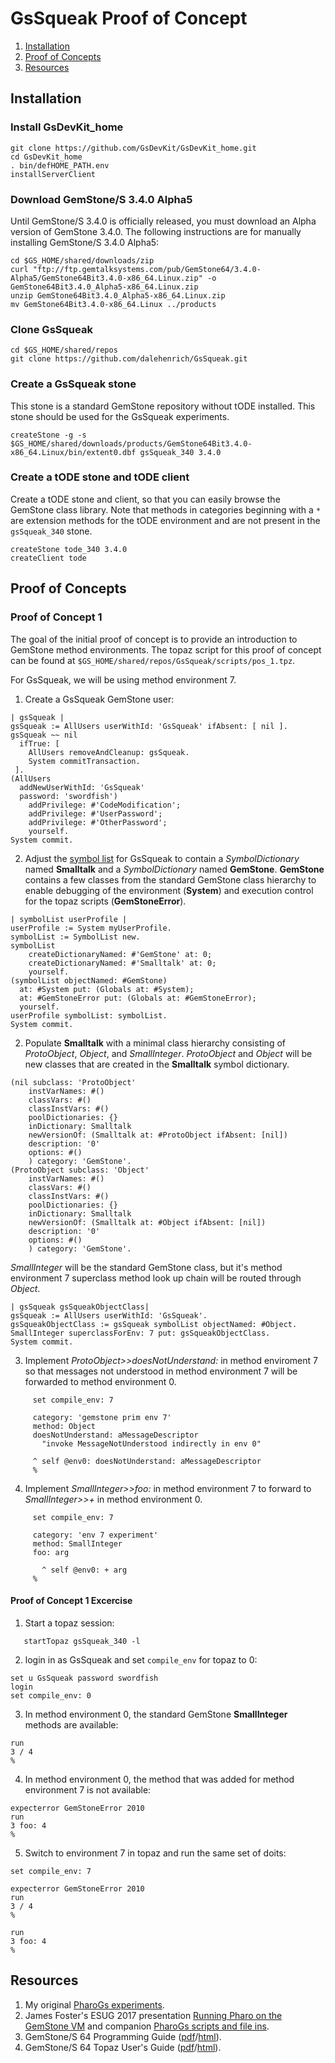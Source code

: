 # GsSqueak Proof of Concept

1. [Installation](#installation)
2. [Proof of Concepts](#proof-of-concepts)
3. [Resources](#resources)

## Installation

### Install GsDevKit_home

```
git clone https://github.com/GsDevKit/GsDevKit_home.git
cd GsDevKit_home
. bin/defHOME_PATH.env
installServerClient
```

### Download GemStone/S 3.4.0 Alpha5

Until GemStone/S 3.4.0 is officially released, you must download an Alpha version of GemStone 3.4.0.
The following instructions are for manually installing GemStone/S 3.4.0 Alpha5:

```
cd $GS_HOME/shared/downloads/zip
curl "ftp://ftp.gemtalksystems.com/pub/GemStone64/3.4.0-Alpha5/GemStone64Bit3.4.0-x86_64.Linux.zip" -o GemStone64Bit3.4.0_Alpha5-x86_64.Linux.zip
unzip GemStone64Bit3.4.0_Alpha5-x86_64.Linux.zip
mv GemStone64Bit3.4.0-x86_64.Linux ../products
```

### Clone GsSqueak 

```
cd $GS_HOME/shared/repos
git clone https://github.com/dalehenrich/GsSqueak.git
```

### Create a GsSqueak stone
This stone is a standard GemStone repository without tODE installed. This stone should be used for the GsSqueak experiments.


```
createStone -g -s $GS_HOME/shared/downloads/products/GemStone64Bit3.4.0-x86_64.Linux/bin/extent0.dbf gsSqueak_340 3.4.0
```

### Create a tODE stone and tODE client
Create a tODE stone and client, so that you can easily browse the GemStone class library. Note that methods in categories beginning with a `*` are extension methods for the tODE environment and are not present in the `gsSqueak_340` stone.

```
createStone tode_340 3.4.0
createClient tode
```

## Proof of Concepts

### Proof of Concept 1

The goal of the initial proof of concept is to provide an introduction to GemStone method environments.
The topaz script for this proof of concept can be found at `$GS_HOME/shared/repos/GsSqueak/scripts/pos_1.tpz`.

For GsSqueak, we will be using method environment 7.

1. Create a GsSqueak GemStone user: 
```Smalltalk
| gsSqueak |
gsSqueak := AllUsers userWithId: 'GsSqueak' ifAbsent: [ nil ].
gsSqueak ~~ nil
  ifTrue: [
    AllUsers removeAndCleanup: gsSqueak.
    System commitTransaction.
 ].
(AllUsers
  addNewUserWithId: 'GsSqueak'
  password: 'swordfish')
    addPrivilege: #'CodeModification';
    addPrivilege: #'UserPassword';
    addPrivilege: #'OtherPassword';
    yourself.
System commit.
```
2. Adjust the [symbol list][6] for GsSqueak to contain a *SymbolDictionary* named **Smalltalk** and a  *SymbolDictionary* named **GemStone**. **GemStone** contains a few classes from the standard GemStone class hierarchy to enable debugging of the environment (**System**) and execution control for the topaz scripts (**GemStoneError**).
```Smalltalk
| symbolList userProfile |
userProfile := System myUserProfile.
symbolList := SymbolList new.
symbolList 
	createDictionaryNamed: #'GemStone' at: 0;
	createDictionaryNamed: #'Smalltalk' at: 0;
	yourself.
(symbolList objectNamed: #GemStone) 
  at: #System put: (Globals at: #System);
  at: #GemStoneError put: (Globals at: #GemStoneError);
  yourself.
userProfile symbolList: symbolList.
System commit.
```
2. Populate **Smalltalk** with a minimal class hierarchy consisting of *ProtoObject*, *Object*, and *SmallInteger*. *ProtoObject* and *Object* will be new classes that are created in the **Smalltalk** symbol dictionary.
```Smalltalk
(nil subclass: 'ProtoObject'
	instVarNames: #()
	classVars: #()
	classInstVars: #()
	poolDictionaries: {}
	inDictionary: Smalltalk
	newVersionOf: (Smalltalk at: #ProtoObject ifAbsent: [nil])
	description: '0'
	options: #()
	) category: 'GemStone'.
(ProtoObject subclass: 'Object'
	instVarNames: #()
	classVars: #()
	classInstVars: #()
	poolDictionaries: {}
	inDictionary: Smalltalk
	newVersionOf: (Smalltalk at: #Object ifAbsent: [nil])
	description: '0'
	options: #()
	) category: 'GemStone'.
```
   *SmallInteger* will be the standard GemStone class, but it's method environment 7 superclass method look up chain will be routed through *Object*.
```Smalltalk
| gsSqueak gsSqueakObjectClass|
gsSqueak := AllUsers userWithId: 'GsSqueak'.
gsSqueakObjectClass := gsSqueak symbolList objectNamed: #Object.
SmallInteger superclassForEnv: 7 put: gsSqueakObjectClass.
System commit.
```
3. Implement *ProtoObject>>doesNotUnderstand:* in method enviroment 7 so that messages not understood in method environment 7 will be forwarded to method environment 0. 
```
     set compile_env: 7

     category: 'gemstone prim env 7'
     method: Object
     doesNotUnderstand: aMessageDescriptor
       "invoke MessageNotUnderstood indirectly in env 0"

     ^ self @env0: doesNotUnderstand: aMessageDescriptor
     %
```
4. Implement *SmallInteger>>foo:* in method environment 7 to forward to *SmallInteger>>+* in method environment 0.
```
     set compile_env: 7

     category: 'env 7 experiment'
     method: SmallInteger
     foo: arg

       ^ self @env0: + arg
     %
```

#### Proof of Concept 1 Excercise

1. Start a topaz session:
```
   startTopaz gsSqueak_340 -l
```
2. login in as GsSqueak and set `compile_env` for topaz to 0:
```
set u GsSqueak password swordfish
login
set compile_env: 0
```
3. In method environment 0, the standard GemStone **SmallInteger** methods are available:
```
run
3 / 4
%
```
4. In method environment 0, the method that was added for method environment 7 is not available:
```
expecterror GemStoneError 2010
run
3 foo: 4
%
```
5. Switch to environment 7 in topaz and run the same set of doits:
```
set compile_env: 7

expecterror GemStoneError 2010
run
3 / 4
%

run
3 foo: 4
%
```

## Resources

1. My original [PharoGs experiments][3].
2. James Foster's ESUG 2017 presentation [Running Pharo on the GemStone VM][2] and companion [PharoGs scripts and file ins][1].
3. GemStone/S 64 Programming Guide ([pdf][4]/[html][5]).
4. GemStone/S 64 Topaz User's Guide ([pdf][8]/[html][7]).

[1]: https://github.com/jgfoster/PharoGs/tree/james
[2]: https://www.slideshare.net/esug/running-pharo-on-the-gemstone-vm
[3]: https://github.com/dalehenrich/PharoGs
[4]: https://downloads.gemtalksystems.com/docs/GemStone64/3.3.x/GS64-ProgGuide-3.3.pdf
[5]: https://downloads.gemtalksystems.com/docs/GemStone64/3.3.x/GS64-ProgGuide-3.3/GS64-ProgGuide-3.3.htm

[6]: https://downloads.gemtalksystems.com/docs/GemStone64/3.3.x/GS64-ProgGuide-3.3/3-Symbols.htm
[7]: https://downloads.gemtalksystems.com/docs/GemStone64/3.3.x/GS64-Topaz-3.3/GS64-Topaz-3.3.htm
[8]: https://downloads.gemtalksystems.com/docs/GemStone64/3.3.x/GS64-Topaz-3.3.pdf
